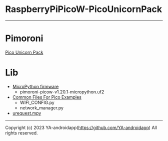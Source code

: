 # RaspberryPiPicoW-PicoUnicornPack

---

# Pimoroni

[Pico Unicorn Pack](https://shop.pimoroni.com/products/pico-unicorn-pack)

# Lib

- [MicroPython firmware](https://github.com/pimoroni/pimoroni-pico/releases)
  - pimoroni-picow-v1.20.1-micropython.uf2
- [Common Files For Pico Examples](https://github.com/pimoroni/pimoroni-pico/tree/main/micropython/examples/common)
  - WIFI_CONFIG.py
  - network_manager.py
- [urequest.mpy](https://github.com/pimoroni/pimoroni-pico/blob/main/micropython/examples/common/lib/urllib/urequest.mpy)

---

Copyright (c) 2023 YA-androidapp(https://github.com/YA-androidapp) All rights reserved.

